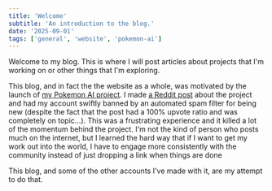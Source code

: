 ```yaml
---
title: 'Welcome'
subtitle: 'An introduction to the blog.'
date: '2025-09-01'
tags: ['general', 'website', 'pokemon-ai']
---
```


Welcome to my blog. This is where I will post articles about projects that I'm working on or other things that I'm exploring.

This blog, and in fact the the website as a whole, was motivated by the launch of [my Pokemon AI project](../../projects/2025/pokemon-ai). I made [a Reddit post](https://www.reddit.com/r/ClaudePlaysPokemon/comments/1msurbo/) about the project and had my account swiftly banned by an automated spam filter for being new (despite the fact that the post had a 100% upvote ratio and was completely on topic...). This was a frustrating experience and it killed a lot of the momentum behind the project. I'm not the kind of person who posts much on the internet, but I learned the hard way that if I want to get my work out into the world, I have to engage more consistently with the community instead of just dropping a link when things are done

This blog, and some of the other accounts I've made with it, are my attempt to do that.
